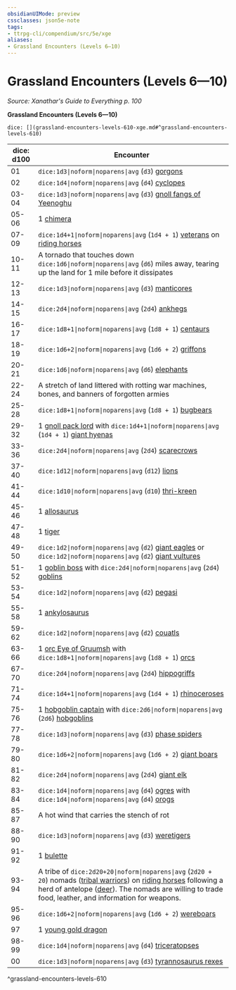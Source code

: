 ```yaml
---
obsidianUIMode: preview
cssclasses: json5e-note
tags:
- ttrpg-cli/compendium/src/5e/xge
aliases:
- Grassland Encounters (Levels 6—10)
---
```

# Grassland Encounters (Levels 6—10)
*Source: Xanathar's Guide to Everything p. 100* 

**Grassland Encounters (Levels 6—10)**

`dice: [](grassland-encounters-levels-610-xge.md#^grassland-encounters-levels-610)`

| dice: d100 | Encounter |
|------------|-----------|
| 01 | `dice:1d3\|noform\|noparens\|avg` (`d3`) [gorgons](/3-Mechanics/CLI/Compendium/bestiary/monstrosity/gorgon.md) |
| 02 | `dice:1d4\|noform\|noparens\|avg` (`d4`) [cyclopes](/3-Mechanics/CLI/Compendium/bestiary/giant/cyclops.md) |
| 03-04 | `dice:1d3\|noform\|noparens\|avg` (`d3`) [gnoll fangs of Yeenoghu](/3-Mechanics/CLI/Compendium/bestiary/fiend/gnoll-fang-of-yeenoghu.md) |
| 05-06 | 1 [chimera](/3-Mechanics/CLI/Compendium/bestiary/monstrosity/chimera.md) |
| 07-09 | `dice:1d4+1\|noform\|noparens\|avg` (`1d4 + 1`) [veterans](/3-Mechanics/CLI/Compendium/bestiary/humanoid/veteran.md) on [riding horses](/3-Mechanics/CLI/Compendium/bestiary/beast/riding-horse.md) |
| 10-11 | A tornado that touches down `dice:1d6\|noform\|noparens\|avg` (`d6`) miles away, tearing up the land for 1 mile before it dissipates |
| 12-13 | `dice:1d3\|noform\|noparens\|avg` (`d3`) [manticores](/3-Mechanics/CLI/Compendium/bestiary/monstrosity/manticore.md) |
| 14-15 | `dice:2d4\|noform\|noparens\|avg` (`2d4`) [ankhegs](/3-Mechanics/CLI/Compendium/bestiary/monstrosity/ankheg.md) |
| 16-17 | `dice:1d8+1\|noform\|noparens\|avg` (`1d8 + 1`) [centaurs](/3-Mechanics/CLI/Compendium/bestiary/monstrosity/centaur.md) |
| 18-19 | `dice:1d6+2\|noform\|noparens\|avg` (`1d6 + 2`) [griffons](/3-Mechanics/CLI/Compendium/bestiary/monstrosity/griffon.md) |
| 20-21 | `dice:1d6\|noform\|noparens\|avg` (`d6`) [elephants](/3-Mechanics/CLI/Compendium/bestiary/beast/elephant.md) |
| 22-24 | A stretch of land littered with rotting war machines, bones, and banners of forgotten armies |
| 25-28 | `dice:1d8+1\|noform\|noparens\|avg` (`1d8 + 1`) [bugbears](/3-Mechanics/CLI/Compendium/bestiary/humanoid/bugbear.md) |
| 29-32 | 1 [gnoll pack lord](/3-Mechanics/CLI/Compendium/bestiary/humanoid/gnoll-pack-lord.md) with `dice:1d4+1\|noform\|noparens\|avg` (`1d4 + 1`) [giant hyenas](/3-Mechanics/CLI/Compendium/bestiary/beast/giant-hyena.md) |
| 33-36 | `dice:2d4\|noform\|noparens\|avg` (`2d4`) [scarecrows](/3-Mechanics/CLI/Compendium/bestiary/construct/scarecrow.md) |
| 37-40 | `dice:1d12\|noform\|noparens\|avg` (`d12`) [lions](/3-Mechanics/CLI/Compendium/bestiary/beast/lion.md) |
| 41-44 | `dice:1d10\|noform\|noparens\|avg` (`d10`) [thri-kreen](/3-Mechanics/CLI/Compendium/bestiary/humanoid/thri-kreen.md) |
| 45-46 | 1 [allosaurus](/3-Mechanics/CLI/Compendium/bestiary/beast/allosaurus.md) |
| 47-48 | 1 [tiger](/3-Mechanics/CLI/Compendium/bestiary/beast/tiger.md) |
| 49-50 | `dice:1d2\|noform\|noparens\|avg` (`d2`) [giant eagles](/3-Mechanics/CLI/Compendium/bestiary/beast/giant-eagle.md) or `dice:1d2\|noform\|noparens\|avg` (`d2`) [giant vultures](/3-Mechanics/CLI/Compendium/bestiary/beast/giant-vulture.md) |
| 51-52 | 1 [goblin boss](/3-Mechanics/CLI/Compendium/bestiary/humanoid/goblin-boss.md) with `dice:2d4\|noform\|noparens\|avg` (`2d4`) [goblins](/3-Mechanics/CLI/Compendium/bestiary/humanoid/goblin.md) |
| 53-54 | `dice:1d2\|noform\|noparens\|avg` (`d2`) [pegasi](/3-Mechanics/CLI/Compendium/bestiary/celestial/pegasus.md) |
| 55-58 | 1 [ankylosaurus](/3-Mechanics/CLI/Compendium/bestiary/beast/ankylosaurus.md) |
| 59-62 | `dice:1d2\|noform\|noparens\|avg` (`d2`) [couatls](/3-Mechanics/CLI/Compendium/bestiary/celestial/couatl.md) |
| 63-66 | 1 [orc Eye of Gruumsh](/3-Mechanics/CLI/Compendium/bestiary/humanoid/orc-eye-of-gruumsh.md) with `dice:1d8+1\|noform\|noparens\|avg` (`1d8 + 1`) [orcs](/3-Mechanics/CLI/Compendium/bestiary/humanoid/orc.md) |
| 67-70 | `dice:2d4\|noform\|noparens\|avg` (`2d4`) [hippogriffs](/3-Mechanics/CLI/Compendium/bestiary/monstrosity/hippogriff.md) |
| 71-74 | `dice:1d4+1\|noform\|noparens\|avg` (`1d4 + 1`) [rhinoceroses](/3-Mechanics/CLI/Compendium/bestiary/beast/rhinoceros.md) |
| 75-76 | 1 [hobgoblin captain](/3-Mechanics/CLI/Compendium/bestiary/humanoid/hobgoblin-captain.md) with `dice:2d6\|noform\|noparens\|avg` (`2d6`) [hobgoblins](/3-Mechanics/CLI/Compendium/bestiary/humanoid/hobgoblin.md) |
| 77-78 | `dice:1d3\|noform\|noparens\|avg` (`d3`) [phase spiders](/3-Mechanics/CLI/Compendium/bestiary/monstrosity/phase-spider.md) |
| 79-80 | `dice:1d6+2\|noform\|noparens\|avg` (`1d6 + 2`) [giant boars](/3-Mechanics/CLI/Compendium/bestiary/beast/giant-boar.md) |
| 81-82 | `dice:2d4\|noform\|noparens\|avg` (`2d4`) [giant elk](/3-Mechanics/CLI/Compendium/bestiary/beast/giant-elk.md) |
| 83-84 | `dice:1d4\|noform\|noparens\|avg` (`d4`) [ogres](/3-Mechanics/CLI/Compendium/bestiary/giant/ogre.md) with `dice:1d4\|noform\|noparens\|avg` (`d4`) [orogs](/3-Mechanics/CLI/Compendium/bestiary/humanoid/orog.md) |
| 85-87 | A hot wind that carries the stench of rot |
| 88-90 | `dice:1d3\|noform\|noparens\|avg` (`d3`) [weretigers](/3-Mechanics/CLI/Compendium/bestiary/humanoid/weretiger.md) |
| 91-92 | 1 [bulette](/3-Mechanics/CLI/Compendium/bestiary/monstrosity/bulette.md) |
| 93-94 | A tribe of `dice:2d20+20\|noform\|noparens\|avg` (`2d20 + 20`) nomads ([tribal warriors](/3-Mechanics/CLI/Compendium/bestiary/humanoid/tribal-warrior.md)) on [riding horses](/3-Mechanics/CLI/Compendium/bestiary/beast/riding-horse.md) following a herd of antelope ([deer](/3-Mechanics/CLI/Compendium/bestiary/beast/deer.md)). The nomads are willing to trade food, leather, and information for weapons. |
| 95-96 | `dice:1d6+2\|noform\|noparens\|avg` (`1d6 + 2`) [wereboars](/3-Mechanics/CLI/Compendium/bestiary/humanoid/wereboar.md) |
| 97 | 1 [young gold dragon](/3-Mechanics/CLI/Compendium/bestiary/dragon/young-gold-dragon.md) |
| 98-99 | `dice:1d4\|noform\|noparens\|avg` (`d4`) [triceratopses](/3-Mechanics/CLI/Compendium/bestiary/beast/triceratops.md) |
| 00 | `dice:1d3\|noform\|noparens\|avg` (`d3`) [tyrannosaurus rexes](/3-Mechanics/CLI/Compendium/bestiary/beast/tyrannosaurus-rex.md) |
^grassland-encounters-levels-610